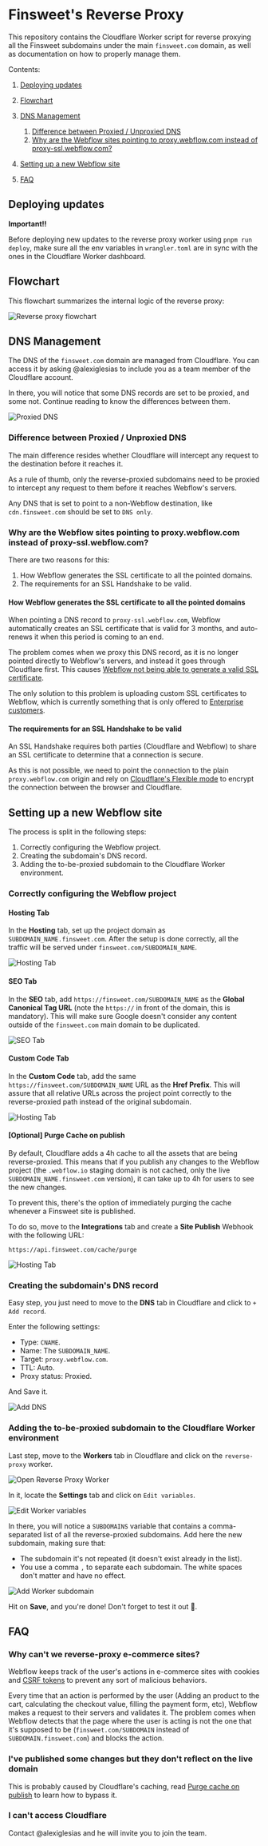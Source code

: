 # Finsweet's Reverse Proxy

This repository contains the Cloudflare Worker script for reverse proxying all the Finsweet subdomains under the main `finsweet.com` domain, as well as documentation on how to properly manage them.

Contents:

1. [Deploying updates](#deploying-updates)

2. [Flowchart](#flowchart)

3. [DNS Management](#dns-management)

   1. [Difference between Proxied / Unproxied DNS](#difference-between-proxied--unproxied-dns)
   2. [Why are the Webflow sites pointing to proxy.webflow.com instead of proxy-ssl.webflow.com?](#why-are-the-webflow-sites-pointing-to-proxywebflowcom-instead-of-proxy-sslwebflowcom)

4. [Setting up a new Webflow site](#setting-up-a-new-webflow-site)

5. [FAQ](#faq)

## Deploying updates

**Important!!**

Before deploying new updates to the reverse proxy worker using `pnpm run deploy`, make sure all the env variables in `wrangler.toml` are in sync with the ones in the Cloudflare Worker dashboard.

## Flowchart

This flowchart summarizes the internal logic of the reverse proxy:

![Reverse proxy flowchart](./flowchart/flowchart.svg)

## DNS Management

The DNS of the `finsweet.com` domain are managed from Cloudflare. You can access it by asking @alexiglesias to include you as a team member of the Cloudflare account.

In there, you will notice that some DNS records are set to be proxied, and some not. Continue reading to know the differences between them.

![Proxied DNS](./images/proxied-dns-list.png)

### Difference between Proxied / Unproxied DNS

The main difference resides whether Cloudflare will intercept any request to the destination before it reaches it.

As a rule of thumb, only the reverse-proxied subdomains need to be proxied to intercept any request to them before it reaches Webflow's servers.

Any DNS that is set to point to a non-Webflow destination, like `cdn.finsweet.com` should be set to `DNS only`.

### Why are the Webflow sites pointing to proxy.webflow.com instead of proxy-ssl.webflow.com?

There are two reasons for this:

1.  How Webflow generates the SSL certificate to all the pointed domains.
2.  The requirements for an SSL Handshake to be valid.

#### How Webflow generates the SSL certificate to all the pointed domains

When pointing a DNS record to `proxy-ssl.webflow.com`, Webflow automatically creates an SSL certificate that is valid for 3 months, and auto-renews it when this period is coming to an end.

The problem comes when we proxy this DNS record, as it is no longer pointed directly to Webflow's servers, and instead it goes through Cloudflare first. This causes [Webflow not being able to generate a valid SSL certificate](https://forum.webflow.com/t/error-525-ssl-handshake-failed/73756/2).

The only solution to this problem is uploading custom SSL certificates to Webflow, which is currently something that is only offered to [Enterprise customers](https://university.webflow.com/lesson/ssl-hosting#upload-a-custom-ssl-certificate).

#### The requirements for an SSL Handshake to be valid

An SSL Handshake requires both parties (Cloudflare and Webflow) to share an SSL certificate to determine that a connection is secure.

As this is not possible, we need to point the connection to the plain `proxy.webflow.com` origin and rely on [Cloudflare's Flexible mode](https://support.cloudflare.com/hc/en-us/articles/200170416-End-to-end-HTTPS-with-Cloudflare-Part-3-SSL-options#h_4e0d1a7c-eb71-4204-9e22-9d3ef9ef7fef) to encrypt the connection between the browser and Cloudflare.

## Setting up a new Webflow site

The process is split in the following steps:

1. Correctly configuring the Webflow project.
2. Creating the subdomain's DNS record.
3. Adding the to-be-proxied subdomain to the Cloudflare Worker environment.

### Correctly configuring the Webflow project

#### Hosting Tab

In the **Hosting** tab, set up the project domain as `SUBDOMAIN_NAME.finsweet.com`. After the setup is done correctly, all the traffic will be served under `finsweet.com/SUBDOMAIN_NAME`.

![Hosting Tab](./images/hosting-tab.PNG)

#### SEO Tab

In the **SEO** tab, add `https://finsweet.com/SUBDOMAIN_NAME` as the **Global Canonical Tag URL** (note the `https://` in front of the domain, this is mandatory).
This will make sure Google doesn't consider any content outside of the `finsweet.com` main domain to be duplicated.

![SEO Tab](./images/canonical-tag.PNG)

#### Custom Code Tab

In the **Custom Code** tab, add the same `https://finsweet.com/SUBDOMAIN_NAME` URL as the **Href Prefix**.
This will assure that all relative URLs across the project point correctly to the reverse-proxied path instead of the original subdomain.

![Hosting Tab](./images/custom-code-tab.PNG)

#### [Optional] Purge Cache on publish

By default, Cloudflare adds a 4h cache to all the assets that are being reverse-proxied. This means that if you publish any changes to the Webflow project (the `.webflow.io` staging domain is not cached, only the live `SUBDOMAIN_NAME.finsweet.com` version), it can take up to 4h for users to see the new changes.

To prevent this, there's the option of immediately purging the cache whenever a Finsweet site is published.

To do so, move to the **Integrations** tab and create a **Site Publish** Webhook with the following URL:

```
https://api.finsweet.com/cache/purge
```

![Hosting Tab](./images/site-publish-webhook.PNG)

### Creating the subdomain's DNS record

Easy step, you just need to move to the **DNS** tab in Cloudflare and click to `+ Add record`.

Enter the following settings:

- Type: `CNAME`.
- Name: The `SUBDOMAIN_NAME`.
- Target: `proxy.webflow.com`.
- TTL: Auto.
- Proxy status: Proxied.

And Save it.

![Add DNS](./images/add-dns.png)

### Adding the to-be-proxied subdomain to the Cloudflare Worker environment

Last step, move to the **Workers** tab in Cloudflare and click on the `reverse-proxy` worker.

![Open Reverse Proxy Worker](./images/open-worker.png)

In it, locate the **Settings** tab and click on `Edit variables`.

![Edit Worker variables](./images/edit-worker-variables.png)

In there, you will notice a `SUBDOMAINS` variable that contains a comma-separated list of all the reverse-proxied subdomains. Add here the new subdomain, making sure that:

- The subdomain it's not repeated (it doesn't exist already in the list).
- You use a comma `,` to separate each subdomain. The white spaces don't matter and have no effect.

![Add Worker subdomain](./images/add-subdomain-worker.png)

Hit on **Save**, and you're done! Don't forget to test it out 💪.

## FAQ

### Why can't we reverse-proxy e-commerce sites?

Webflow keeps track of the user's actions in e-commerce sites with cookies and [CSRF tokens](https://portswigger.net/web-security/csrf/tokens) to prevent any sort of malicious behaviors.

Every time that an action is performed by the user (Adding an product to the cart, calculating the checkout value, filling the payment form, etc), Webflow makes a request to their servers and validates it. The problem comes when Webflow detects that the page where the user is acting is not the one that it's supposed to be (`finsweet.com/SUBDOMAIN` instead of `SUBDOMAIN.finsweet.com`) and blocks the action.

### I've published some changes but they don't reflect on the live domain

This is probably caused by Cloudflare's caching, read [Purge cache on publish](#optional-purge-cache-on-publish) to learn how to bypass it.

### I can't access Cloudflare

Contact @alexiglesias and he will invite you to join the team.
